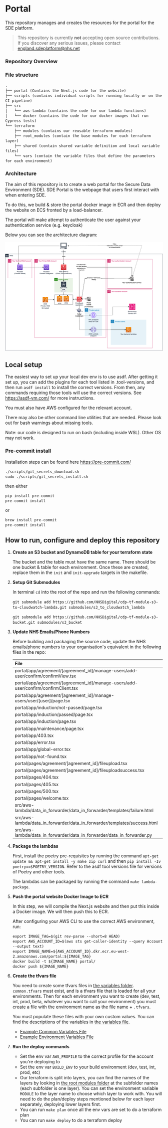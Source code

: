 # Portal

This repository manages and creates the resources for the portal for the SDE platform.

> This repository is currently **not** accepting open source contributions. If you discover any serious issues, please contact england.sdeplatform@nhs.net

### Repository Overview

### File structure

```
.
├── portal (Contains the Next.js code for the website)
├── scripts (contains individual scripts for running locally or on the CI pipeline)
├── src
│   └── aws-lambda (contains the code for our lambda functions)
│   └── docker (contains the code for our docker images that run Cypress tests)
└── terraform
    ├── modules (contains our reusable terraform modules)
    ├── root_modules (contain the base modules for each terraform layer)
    ├── shared (contain shared variable definition and local variable files)
    └── vars (contain the variable files that define the parameters for each environment)
```

### Architecture

The aim of this repository is to create a web portal for the Secure Data Environment (SDE). SDE Portal is the webpage that users first interact with when entering SDE.

To do this, we build & store the portal docker image in ECR and then deploy the website on ECS fronted by a load-balancer.

The portal will make attempt to authenticate the user against your authentication service (e.g. keycloak)

Below you can see the architecture diagram:

![Portal Architecture Diagram](./docs/Portal-Design.drawio.png)

## Local setup

The easiest way to set up your local dev env is to use asdf. After getting it set up, you can add the plugins for each tool listed in .tool-versions, and then run `asdf install` to install the correct versions. From then, any commands requiring those tools will use the correct versions. See https://asdf-vm.com/ for more instructions.

You must also have AWS configured for the relevant account.

There may also be other command line utilities that are needed. Please look out for bash warnings about missing tools.

Note: our code is designed to run on bash (including inside WSL). Other OS may not work.

### Pre-commit install

Installation steps can be found here https://pre-commit.com/

```
./scripts/git_secrets_download.sh
sudo ./scripts/git_secrets_install.sh
```

then either

```
pip install pre-commit
pre-commit install
```

or

```
brew install pre-commit
pre-commit install
```

## How to run, configure and deploy this repository

1. **Create an S3 bucket and DynamoDB table for your terraform state**

    The bucket and the table must have the same name. There should be one bucket & table for each environment.
    Once these are created, replace them in the `init` and `init-upgrade` targets in the makefile.

2. **Setup Git Submodules**

   In terminal `cd` into the root of the repo and run the following commands:

   `git submodule add https://github.com/NHSDigital/cdp-tf-module-s3-to-cloudwatch-lambda.git submodules/s3_to_cloudwatch_lambda`

   `git submodule add https://github.com/NHSDigital/cdp-tf-module-s3-bucket.git submodules/s3_bucket`

3. **Update NHS Emails/Phone Numbers**

    Before building and packaging the source code, update the NHS emails/phone numbers to your organisation's equivalent in the following files in the repo:

    | File                                                                                |
    | ----------------------------------------------------------------------------------- |
    | portal/app/agreement/[agreement_id]/manage-users/add-user/confirm/confirmView.tsx   |
    | portal/app/agreement/[agreement_id]/manage-users/add-user/confirm/confirmClient.tsx |
    | portal/app/agreement/[agreement_id]/manage-users/user/[user]/page.tsx               |
    | portal/app/induction/not-passed/page.tsx                                            |
    | portal/app/induction/passed/page.tsx                                                |
    | portal/app/induction/page.tsx                                                       |
    | portal/app/maintenance/page.tsx                                                     |
    | portal/app/403.tsx                                                                  |
    | portal/app/error.tsx                                                                |
    | portal/app/global-error.tsx                                                         |
    | portal/app/not-found.tsx                                                            |
    | portal/pages/agreement/[agreement_id]/fileupload.tsx                                |
    | portal/pages/agreement/[agreement_id]/fileuploadsuccess.tsx                         |
    | portal/pages/404.tsx                                                                |
    | portal/pages/405.tsx                                                                |
    | portal/pages/500.tsx                                                                |
    | portal/pages/welcome.tsx                                                            |
    | src/aws-lambda/data_in_forwarder/data_in_forwarder/templates/failure.html           |
    | src/aws-lambda/data_in_forwarder/data_in_forwarder/templates/success.html           |
    | src/aws-lambda/data_in_forwarder/data_in_forwarder/data_in_forwarder.py             |

4. **Package the lambdas**

    First, install the poetry pre-requisites by running the command `apt-get update && apt-get install -y make zip curl` and then `pip install -Iv poetry==$POETRY_VERSION`. Refer to the asdf tool versions file for versions of Poetry and other tools.

    The lambdas can be packaged by running the command `make lambda-package`.

5. **Push the portal website Docker Image to ECR**

    In this step, we will compile the Next.js website and then put this inside a Docker image.
    We will then push this to ECR.

    After configuring your AWS CLI to use the correct AWS environment, run:

    ```
    export IMAGE_TAG=$(git rev-parse --short=8 HEAD)
    export AWS_ACCOUNT_ID=$(aws sts get-caller-identity --query Account --output text)
    export IMAGE_NAME=${AWS_ACCOUNT_ID}.dkr.ecr.eu-west-2.amazonaws.com/portal:${IMAGE_TAG}
    docker build -t ${IMAGE_NAME} portal/
    docker push ${IMAGE_NAME}
    ```

6. **Create the tfvars file**

    You need to create some tfvars files in [the variables folder](./terraform/vars/). `common.tfvars` must exist, and is a tfvars file that is loaded for all your environments. Then for each environment you want to create (dev, test, int, prod, beta, whatever you want to call your environment) you must create a file with the environment name as the file name + `.tfvars`.

    You must populate these files with your own custom values. You can find the descriptions of the variables in [the variables file](./terraform/shared/variables.tf).

    - [Example Common Variables File](./terraform/vars/example_common.tfvars)
    - [Example Environment Variables File](./terraform/vars/example.tfvars)

7. **Run the deploy commands**

    - Set the env var `AWS_PROFILE` to the correct profile for the account you're deploying to
    - Set the env var `BUILD_ENV` to your build environment (dev, test, int, prod, etc)
    - Our terraform is split into layers, you can find the names of the layers by looking in [the root modules folder](./terraform/root_modules/) at the subfolder names (each subfolder is one layer). You can set the environment variable `MODULE` to the layer name to choose which layer to work with. You will need to do the plan/deploy steps mentioned below for each layer separately, deploying lower layers first.
    - You can run `make plan` once all the env vars are set to do a terraform plan
    - You can run `make deploy` to do a terraform deploy
